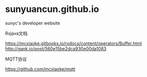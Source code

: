 # sunyuancun.github.io
sunyc's developer website

Rxjava文档

https://mcxiaoke.gitbooks.io/rxdocs/content/operators/Buffer.html
http://gank.io/post/560e15be2dca930e00da1083

MQTT协议

https://github.com/mcxiaoke/mqtt
